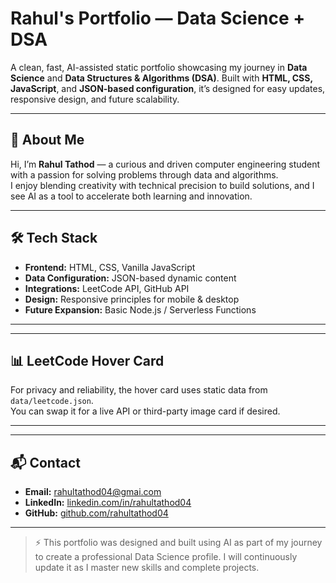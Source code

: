 # Rahul's Portfolio — Data Science + DSA

A clean, fast, AI-assisted static portfolio showcasing my journey in **Data Science** and **Data Structures & Algorithms (DSA)**. Built with **HTML, CSS, JavaScript**, and **JSON-based configuration**, it’s designed for easy updates, responsive design, and future scalability.

---

## 👤 About Me
Hi, I’m **Rahul Tathod** — a curious and driven computer engineering student with a passion for solving problems through data and algorithms.  
I enjoy blending creativity with technical precision to build solutions, and I see AI as a tool to accelerate both learning and innovation.  

---

## 🛠 Tech Stack
- **Frontend:** HTML, CSS, Vanilla JavaScript  
- **Data Configuration:** JSON-based dynamic content  
- **Integrations:** LeetCode API, GitHub API  
- **Design:** Responsive principles for mobile & desktop  
- **Future Expansion:** Basic Node.js / Serverless Functions  

---



---

## 📊 LeetCode Hover Card
For privacy and reliability, the hover card uses static data from `data/leetcode.json`.  
You can swap it for a live API or third-party image card if desired.

----



---

## 📬 Contact
- **Email:** rahultathod04@gmai.com  
- **LinkedIn:** [linkedin.com/in/rahultathod04](https://linkedin.com/in/rahultathod04)  
- **GitHub:** [github.com/rahultathod04](https://github.com/rahultathod04)

---

> ⚡ This portfolio was designed and built using AI as part of my journey to create a professional Data Science profile. I will continuously update it as I master new skills and complete projects.


